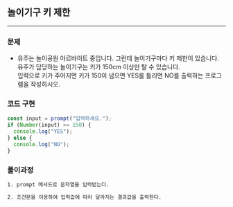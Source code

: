 ## 놀이기구 키 제한

---

### 문제

- 유주는 놀이공원 아르바이트 중입니다. 그런데 놀이기구마다 키 제한이 있습니다.<br>
  유주가 담당하는 놀이기구는 키가 150cm 이상만 탈 수 있습니다. <br>
  입력으로 키가 주어지면 키가 150이 넘으면 YES를 틀리면 NO를 출력하는 프로그램을 작성하시오.

### 코드 구현

```js
const input = prompt("입력하세요.");
if (Number(input) >= 150) {
  console.log("YES");
} else {
  console.log("NO");
}
```

### 풀이과정

```txt
1. prompt 메서드로 문자열을 입력받는다.

2. 조건문을 이용하여 입력값에 따라 달라지는 결과값을 출력한다.
```
